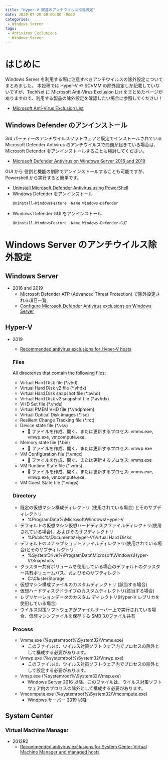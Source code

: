 ```yaml
---
title: "Hyper-V 関連のアンチウイルス推奨設定"
date: 2020-07-28 00:00:00 -0000
categories: 
 - Windows Server
tags: 
 - Antivirus Exclusions
 - Windows Server
---
```


# はじめに
Windows Server を利用する際に注意すべきアンチウイルスの除外設定についてまとめました。
本投稿では Hyper-V や SCVMM の除外設定しか記載していないですが、TechNet に Microsoft Anti-Virus Exclusion List をまとめたページがありますので、利用する製品の除外設定を確認したい場合に参照してください！
* [Microsoft Anti-Virus Exclusion List](https://social.technet.microsoft.com/wiki/contents/articles/953.microsoft-anti-virus-exclusion-list.aspx)

## Windows Defender のアンインストール
3rd パーティーのアンチウイルスソフトウェアと既定でインストールされている Microsoft Defender Antivirus のアンチウイルスで問題が起きている場合は、Microsoft Defender をアンインストールすることも検討してください。
+ [Microsoft Defender Antivirus on Windows Server 2016 and 2019](https://docs.microsoft.com/en-us/windows/security/threat-protection/microsoft-defender-antivirus/microsoft-defender-antivirus-on-windows-server-2016#need-to-uninstall-microsoft-defender-antivirus/?WT.mc_id=WDIT-MVP-5002708)

GUI から 役割と機能の削除でアンインストールすることも可能ですが、Powershell から実行すると簡単です。
+ [Uninstall Microsoft Defender Antivirus using PowerShell](https://docs.microsoft.com/en-us/windows/security/threat-protection/microsoft-defender-antivirus/microsoft-defender-antivirus-on-windows-server-2016#uninstall-microsoft-defender-antivirus-using-powershell/?WT.mc_id=WDIT-MVP-5002708)
+ Windows Defender をアンインストール
    ```powershell
    Uninstall-WindowsFeature -Name Windows-Defender
    ```
+ Windows Defender GUI をアンインストール
    ```powershell
    Uninstall-WindowsFeature -Name Windows-Defender-GUI
    ```

# Windows Server のアンチウイルス除外設定
## Windows Server
+ 2016 and 2019 
    + Microsoft Defender ATP (Advanced Threat Protection) で除外設定される項目一覧
    + [Configure Microsoft Defender Antivirus exclusions on Windows Server](https://docs.microsoft.com/en-us/windows/security/threat-protection/microsoft-defender-antivirus/configure-server-exclusions-microsoft-defender-antivirus/?WT.mc_id=WDIT-MVP-5002708)

## Hyper-V
+ 2019
    + [Recommended antivirus exclusions for Hyper-V hosts](https://support.microsoft.com/en-gb/help/3105657/recommended-antivirus-exclusions-for-hyper-v-hosts//?WT.mc_id=WDIT-MVP-5002708)

    ### Files
    All directories that contain the following files:

    + Virtual Hard Disk file (*.vhd)
    + Virtual Hard Disk v2 file (*.vhdx)
    + Virtual Hard Disk snapshot file (*.avhd)
    + Virtual Hard Disk v2 snapshot file (*.avhdx)
    + VHD Set file (*.vhds)
    + Virtual PMEM VHD file (*.vhdpmem)
    + Virtual Optical Disk images (*.iso)
    + Resilient Change Tracking file (*.rct)
    + Device state file (*.vsv)
        + 	ファイルを作成、開く、または更新するプロセス: vmms.exe, vmwp.exe, vmcompute.exe.
    + Memory state file (*.bin)
        + 	ファイルを作成、開く、または更新するプロセス: vmwp.exe
    + VM Configuration file (*.vmcx)
        + 	ファイルを作成、開く、または更新するプロセス: vmms.exe
    + VM Runtime State file (*.vmrs)
        + 	ファイルを作成、開く、または更新するプロセス: vmms.exe, vmwp.exe, vmcompute.exe.
    + VM Guest State file (*.vmgs)

    ### Directory
    + 既定の仮想マシン構成ディレクトリ (使用されている場合) とそのサブディレクトリ
        + %ProgramData%\Microsoft\Windows\Hyper-V
    + デフォルトの仮想マシン仮想ハードディスクファイルディレクトリ(使用されている場合)、およびそのサブディレクトリ
        + %Public%\Documents\Hyper-V\Virtual Hard Disks
    + デフォルトのスナップショットファイルディレクトリ(使用されている場合)とそのサブディレクトリ 
        + %SystemDrive%\ProgramData\Microsoft\Windows\Hyper-V\Snapshots
    + クラスター共有ボリュームを使用している場合のデフォルトのクラスター共有ボリュームパス、およびそのサブディレクト
        + C:\ClusterStorage
    + 仮想マシン構成ファイルのカスタムディレクトリ (該当する場合)
    + 仮想ハードディスクドライブのカスタムディレクトリ(該当する場合)
    + レプリケーションデータのカスタム ディレクトリ(Hyper-V レプリカを使用している場合)
    + ウイルス対策ソフトウェアがファイルサーバー上で実行されている場合、仮想マシンファイルを保存する SMB 3.0ファイル共有

    ### Process
    + Vmms.exe (%systemroot%\System32\Vmms.exe)
        + このファイルは、ウイルス対策ソフトウェア内でプロセスの除外として構成する必要があります。
    + Vmwp.exe (%systemroot%\System32\Vmwp.exe)
        + このファイルは、ウイルス対策ソフトウェア内でプロセスの除外として設定する必要があります。
    + Vmsp.exe (%systemroot%\System32\Vmsp.exe)
        + Windows Server 2016 以降、このファイルは、ウイルス対策ソフトウェア内のプロセスの除外として構成する必要があります。
    + Vmcompute.exe (%systemroot%\System32\Vmcompute.exe)
        + Windows サーバー 2019 以降

## System Center
   ### Virtual Machine Manager
   + 2012R2
       + [Recommended antivirus exclusions for System Center Virtual Machine Manager and managed hosts](https://support.microsoft.com/en-us/help/3119208/recommended-antivirus-exclusions-for-system-center-virtual-machine-man/?WT.mc_id=WDIT-MVP-5002708)

